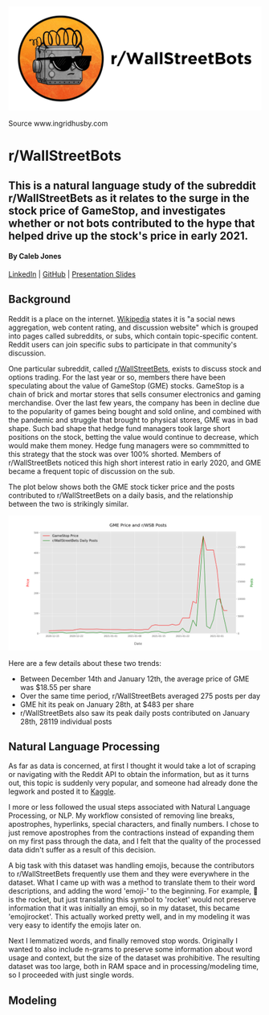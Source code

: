 <p align="center">
  <img src="https://github.com/iamcalebjones/WallStreetBots/blob/main/images/bots2.png">
  <figcaption>Source www.ingridhusby.com</figcaption>
</p>

# r/WallStreetBots
## This is a natural language study of the subreddit r/WallStreetBets as it relates to the surge in the stock price of GameStop, and investigates whether or not bots contributed to the hype that helped drive up the stock's price in early 2021.
#### By Caleb Jones
[LinkedIn](https://www.linkedin.com/in/calebsjones/) | [GitHub](https://github.com/iamcalebjones) | [Presentation Slides](https://www.beautiful.ai/player/-MXUgJDSZlYIPIvNQRGx)

## Background

Reddit is a place on the internet. [Wikipedia](https://en.wikipedia.org/wiki/Reddit) states it is "a social news aggregation, web content rating, and discussion website" which is grouped into pages called subreddits, or subs, which contain topic-specific content. Reddit users can join specific subs to participate in that community's discussion.

One particular subreddit, called [r/WallStreetBets](https://www.reddit.com/r/wallstreetbets/), exists to discuss stock and options trading. For the last year or so, members there have been speculating about the value of GameStop (GME) stocks. GameStop is a chain of brick and mortar stores that sells consumer electronics and gaming merchandise. Over the last few years, the company has been in decline due to the popularity of games being bought and sold online, and combined with the pandemic and struggle that brought to physical stores, GME was in bad shape. Such bad shape that hedge fund managers took large short positions on the stock, betting the value would continue to decrease, which would make them money. Hedge fung managers were so commmitted to this strategy that the stock was over 100% shorted. Members of r/WallStreetBets noticed this high short interest ratio in early 2020, and GME became a frequent topic of discussion on the sub. 

The plot below shows both the GME stock ticker price and the posts contributed to r/WallStreetBets on a daily basis, and the relationship between the two is strikingly similar.

<p align="center">
  <img src="https://github.com/iamcalebjones/WallStreetBots/blob/main/images/dual_plot.png">
</p>

Here are a few details about these two trends:

  - Between December 14th and January 12th, the average price of GME was $18.55 per share
  - Over the same time period, r/WallStreetBets averaged 275 posts per day
  - GME hit its peak on January 28th, at $483 per share
  - r/WallStreetBets also saw its peak daily posts contributed on January 28th, 28119 individual posts



## Natural Language Processing

As far as data is concerned, at first I thought it would take a lot of scraping or navigating with the Reddit API to obtain the information, but as it turns out, this topic is suddenly very popular, and someone had already done the legwork and posted it to [Kaggle](https://www.kaggle.com/mattpodolak/rwallstreetbets-posts-and-comments). 

I more or less followed the usual steps associated with Natural Language Processing, or NLP. My workflow consisted of removing line breaks, apostrophes, hyperlinks, special characters, and finally numbers. I chose to just remove apostrophes from the contractions instead of expanding them on my first pass through the data, and I felt that the quality of the processed data didn't suffer as a result of this decision. 

A big task with this dataset was handling emojis, because the contributors to r/WallStreetBets frequently use them and they were everywhere in the dataset. What I came up with was a method to translate them to their word descriptions, and adding the word 'emoji-' to the beginning. For example, 🚀&nbsp; is the rocket, but just translating this symbol to 'rocket' would not preserve information that it was initially an emoji, so in my dataset, this became 'emojirocket'. This actually worked pretty well, and in my modeling it was very easy to identify the emojis later on.

Next I lemmatized words, and finally removed stop words. Originally I wanted to also include n-grams to preserve some information about word usage and context, but the size of the dataset was prohibitive. The resulting dataset was too large, both in RAM space and in processing/modeling time, so I proceeded with just single words. 

## Modeling

